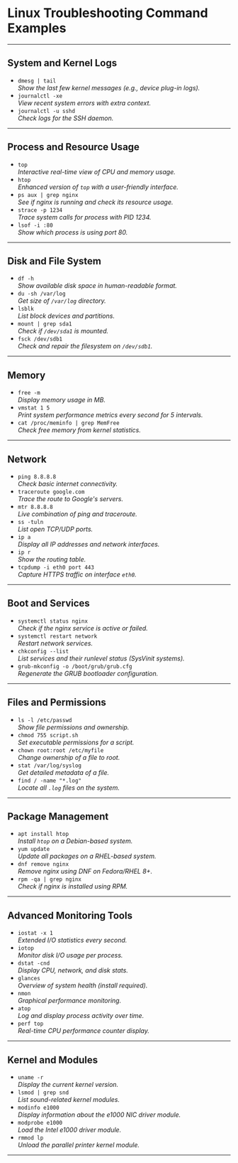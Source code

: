# Linux Troubleshooting Command Examples

---

## System and Kernel Logs
- `dmesg | tail`  
  *Show the last few kernel messages (e.g., device plug-in logs).*
- `journalctl -xe`  
  *View recent system errors with extra context.*
- `journalctl -u sshd`  
  *Check logs for the SSH daemon.*

---

## Process and Resource Usage
- `top`  
  *Interactive real-time view of CPU and memory usage.*
- `htop`  
  *Enhanced version of `top` with a user-friendly interface.*
- `ps aux | grep nginx`  
  *See if nginx is running and check its resource usage.*
- `strace -p 1234`  
  *Trace system calls for process with PID 1234.*
- `lsof -i :80`  
  *Show which process is using port 80.*

---

## Disk and File System
- `df -h`  
  *Show available disk space in human-readable format.*
- `du -sh /var/log`  
  *Get size of `/var/log` directory.*
- `lsblk`  
  *List block devices and partitions.*
- `mount | grep sda1`  
  *Check if `/dev/sda1` is mounted.*
- `fsck /dev/sdb1`  
  *Check and repair the filesystem on `/dev/sdb1`.*

---

## Memory
- `free -m`  
  *Display memory usage in MB.*
- `vmstat 1 5`  
  *Print system performance metrics every second for 5 intervals.*
- `cat /proc/meminfo | grep MemFree`  
  *Check free memory from kernel statistics.*

---

## Network
- `ping 8.8.8.8`  
  *Check basic internet connectivity.*
- `traceroute google.com`  
  *Trace the route to Google's servers.*
- `mtr 8.8.8.8`  
  *Live combination of ping and traceroute.*
- `ss -tuln`  
  *List open TCP/UDP ports.*
- `ip a`  
  *Display all IP addresses and network interfaces.*
- `ip r`  
  *Show the routing table.*
- `tcpdump -i eth0 port 443`  
  *Capture HTTPS traffic on interface `eth0`.*

---

## Boot and Services
- `systemctl status nginx`  
  *Check if the nginx service is active or failed.*
- `systemctl restart network`  
  *Restart network services.*
- `chkconfig --list`  
  *List services and their runlevel status (SysVinit systems).*
- `grub-mkconfig -o /boot/grub/grub.cfg`  
  *Regenerate the GRUB bootloader configuration.*

---

## Files and Permissions
- `ls -l /etc/passwd`  
  *Show file permissions and ownership.*
- `chmod 755 script.sh`  
  *Set executable permissions for a script.*
- `chown root:root /etc/myfile`  
  *Change ownership of a file to root.*
- `stat /var/log/syslog`  
  *Get detailed metadata of a file.*
- `find / -name "*.log"`  
  *Locate all `.log` files on the system.*

---

## Package Management
- `apt install htop`  
  *Install `htop` on a Debian-based system.*
- `yum update`  
  *Update all packages on a RHEL-based system.*
- `dnf remove nginx`  
  *Remove nginx using DNF on Fedora/RHEL 8+.*
- `rpm -qa | grep nginx`  
  *Check if nginx is installed using RPM.*

---

## Advanced Monitoring Tools
- `iostat -x 1`  
  *Extended I/O statistics every second.*
- `iotop`  
  *Monitor disk I/O usage per process.*
- `dstat -cnd`  
  *Display CPU, network, and disk stats.*
- `glances`  
  *Overview of system health (install required).*
- `nmon`  
  *Graphical performance monitoring.*
- `atop`  
  *Log and display process activity over time.*
- `perf top`  
  *Real-time CPU performance counter display.*

---

## Kernel and Modules
- `uname -r`  
  *Display the current kernel version.*
- `lsmod | grep snd`  
  *List sound-related kernel modules.*
- `modinfo e1000`  
  *Display information about the e1000 NIC driver module.*
- `modprobe e1000`  
  *Load the Intel e1000 driver module.*
- `rmmod lp`  
  *Unload the parallel printer kernel module.*

---
